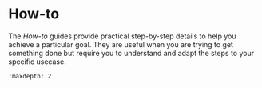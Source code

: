# How-to

The *How-to* guides provide practical step-by-step details to help you achieve a particular goal. They are useful when you are trying to get something done but require you to understand and adapt the steps to your specific usecase.  

```{toctree}
:maxdepth: 2

```